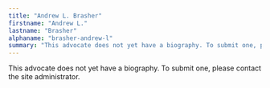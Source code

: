 ```yaml
---
title: "Andrew L. Brasher"
firstname: "Andrew L."
lastname: "Brasher"
alphaname: "brasher-andrew-l"
summary: "This advocate does not yet have a biography. To submit one, please contact the site administrator."
---
```

This advocate does not yet have a biography. To submit one, please contact the site administrator.


